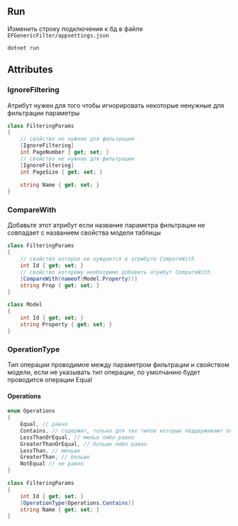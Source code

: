 ## Run
Изменить строку подключения к бд в файле `EFGenericFilter/appsettings.json`
```shell
dotnet run
```
## Attributes
### IgnoreFiltering
Атрибут нужен для того чтобы игнорировать некоторые ненужные для фильтрации параметры
```c#
class FilteringParams
{
    // свойство не нужное для фильтрации
    [IgnoreFiltering]
    int PageNumber { get; set; }
    // свойство не нужное для фильтрации
    [IgnoreFiltering]
    int PageSize { get; set; }
    
    string Name { get; set; }
}
```
### CompareWith
Добавьте этот атрибут если название параметра фильтрации не совпадает с названием свойства модели таблицы
```c#
class FilteringParams 
{
    // свойство которое не нуждается в атрибуте CompareWith 
    int Id { get; set; }
    // свойство которому необходимо добавить атрибут CompareWith
    [CompareWith(nameof(Model.Property))]
    string Prop { get; set; }
}

class Model 
{
    int Id { get; set; }
    string Property { get; set; }
}
```
### OperationType
Тип операции проводимое между параметром фильтрации и свойством модели, если не указывать тип операции, по умолчанию будет проводится операции Equal
#### Operations 
```c#
enum Operations 
{
    Equal, // равно
    Contains, // содержит, только для тех типов которые поддерживают операцию содержания
    LessThanOrEqual, // менье либо равно
    GreaterThanOrEqual, // больше либо равно
    LessThan, // меньше
    GreaterThan, // больше
    NotEqual // не равно
}

class FilteringParams
{
    int Id { get; set; }
    [OperationType(Operations.Contains)]
    string Name { get; set; }
}
```
